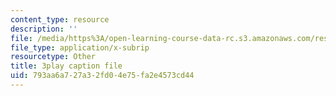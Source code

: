 ```yaml
---
content_type: resource
description: ''
file: /media/https%3A/open-learning-course-data-rc.s3.amazonaws.com/res-18-009-learn-differential-equations-up-close-with-gilbert-strang-and-cleve-moler-fall-2015/793aa6a727a32fd04e75fa2e4573cd44_ZTNniGvY5IQ.srt
file_type: application/x-subrip
resourcetype: Other
title: 3play caption file
uid: 793aa6a7-27a3-2fd0-4e75-fa2e4573cd44
---
```


